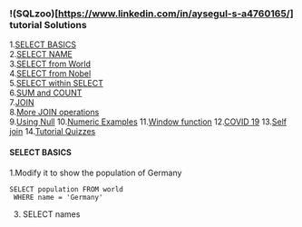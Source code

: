 ### !(SQLzoo)[https://www.linkedin.com/in/aysegul-s-a4760165/] tutorial Solutions ###
1.[SELECT BASICS](#basics)\
2.[SELECT NAME](#name)\
3.[SELECT from World](#World)\
4.[SELECT from Nobel](#nobel)\
5.[SELECT within SELECT](#select)\
6.[SUM and COUNT](#sum)\
7.[JOIN](#join)\
8.[More JOIN operations](#morejoin)\
9.[Using Null](#null)
10.[Numeric Examples](#numeric)
11.[Window function](#window)
12.[COVID 19](#covid)
13.[Self join](#selfjoin)
14.[Tutorial Quizzes](#quizes)

#### SELECT BASICS <a name="basics"></a> ####

1.Modify it to show the population of Germany
 ```
 SELECT population FROM world
  WHERE name = 'Germany'
 ```
3. SELECT names


